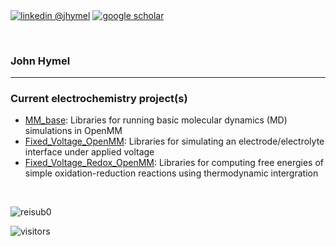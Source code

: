 <div align="left"> 
  <p><a href="https://www.linkedin.com/in/john-hymel-4a2137191/"><img alt="linkedin @jhymel" align="center" src="https://img.shields.io/badge/LinkedIn-PZARABADIP-blue?logo=linkedin&style=plastic" /></a>
    <a href="https://scholar.google.com/citations?hl=en&user=v5HhVP0AAAAJ"><img alt="google scholar" align="center" src="https://img.shields.io/badge/Google_Scholar-PZARABADIP-blue?logo=google-scholare&style=plastic" /></a>
    </p> 
</div>

<br/>

### John Hymel

---

### Current electrochemistry project(s)
* [MM_base](https://github.com/jhymel/MM_base/): Libraries for running basic molecular dynamics (MD) simulations in OpenMM
* [Fixed_Voltage_OpenMM](https://github.com/jhymel/Fixed_Voltage_OpenMM): Libraries for simulating an electrode/electrolyte interface under applied voltage
* [Fixed_Voltage_Redox_OpenMM](https://github.com/jhymel/Fixed_Voltage_Redox_OpenMM): Libraries for computing free energies of simple oxidation-reduction reactions using thermodynamic intergration

<br/>
<p align="left">
  <img src="https://github-readme-stats.vercel.app/api?username=pzarabadip&show_icons=true&count_private=true&hide_border=true&custom_title=My Github Stats " alt="reisub0" /> </p>
  



![visitors](https://visitor-badge.glitch.me/badge?page_id=pzarabadip.pzarabadip) 
